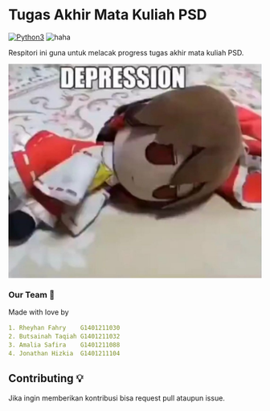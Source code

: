 # Tugas Akhir Mata Kuliah PSD

[![Python3](https://img.shields.io/badge/language-Python3-red)](https://img.shields.io/badge/language-Python3-red)
![haha](https://img.shields.io/badge/status-on_progress%20%F0%9F%9A%A7-yellow)


Respitori ini guna untuk melacak progress tugas akhir mata kuliah PSD.

<p align="center">
<img align="center" src=".img/Silly Fumo.jpg" width="900">
</p>



### Our Team 👤
Made with love by
```yaml
1. Rheyhan Fahry    G1401211030
2. Butsainah Taqiah G1401211032
3. Amalia Safira    G1401211088
4. Jonathan Hizkia  G1401211104 
```

## Contributing 💡

Jika ingin memberikan kontribusi bisa request pull ataupun issue. 
